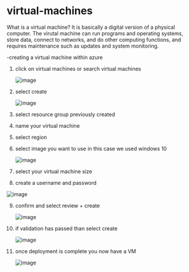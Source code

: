 # virtual-machines

What is a virtual machine? It is basically a digital version of a physical computer.
The virutal machine can run programs and operating systems, store data, connect to networks,
and do other computing functions, and requires maintenance such as updates and system monitoring.




-creating a virtual machine within azure
1. click on virtual machines or search virtual machines
   
   ![image](https://github.com/bozuna92/virtual-machines/assets/155588954/6c00f234-a54c-4ccd-b3bb-ce8d813afcf1)

2. select create
   
   ![image](https://github.com/bozuna92/virtual-machines/assets/155588954/5b8e9af9-030f-4fa2-aa2a-533b7dd7c270)

3. select resource group previously created
4. name your virtual machine
5. select region
6. select image you want to use in this case we used windows 10
   
   ![image](https://github.com/bozuna92/virtual-machines/assets/155588954/34301183-f12c-4287-82bf-fd44188359e1)

7. select your virtual machine size

8. create a username and password

![image](https://github.com/bozuna92/virtual-machines/assets/155588954/332ea06a-e7c1-45a8-80c5-c79b3edf52b7)

9. confirm and select review + create

   ![image](https://github.com/bozuna92/virtual-machines/assets/155588954/d46d3f13-522f-45f7-80e0-569c7ea49bc1)

10. if validation has passed than select create

    ![image](https://github.com/bozuna92/virtual-machines/assets/155588954/bc28d474-53db-4ba5-98e8-6fffad76b880)


11. once deployment is complete you now have a VM

    ![image](https://github.com/bozuna92/virtual-machines/assets/155588954/74c4251d-6d98-4ecb-b205-3eba0f7de1e6)





   
